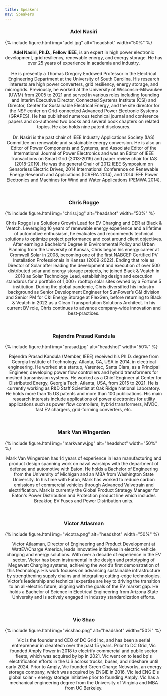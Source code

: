 ```yaml
---
title: Speakers
nav: Speakers
---
```


<h3 style="text-align: center;">Adel Nasiri</h3>

{% include figure.html img="adel.jpg" alt="headshot" width="50%" %}

<p style="text-align: center;"> <b>Adel Nasiri, Ph.D., Fellow IEEE</b>, is an expert in high power electronic development, grid resiliency, renewable energy, and energy storage. He has over 25 years of experience in academia and industry.  <br>
<br>
He is presently a Thomas Gregory Endowed Professor in the Electrical Engineering Department at the University of South Carolina. His research interests are high power converters, grid resiliency, energy storage, and microgrids. Previously, he worked at the University of Wisconsin-Milwaukee (UWM) from 2005 to 2021 and served in various roles including founding and Interim Executive Director, Connected Systems Institute (CSI) and Director, Center for Sustainable Electrical Energy, and the site director for the NSF center on Grid-connected Advanced Power Electronic Systems (GRAPES). He has published numerous technical journal and conference papers and co-authored two books and several book chapters on related topics. He also holds nine patent disclosures.  <br>
<br>
Dr. Nasiri is the past chair of IEEE Industry Applications Society (IAS) Committee on renewable and sustainable energy conversion. He is also an Editor of Power Components and Systems, and Associate Editor of the International Journal of Power Electronics and was an Editor of IEEE Transactions on Smart Grid (2013-2019) and paper review chair for IAS (2018-2019). He was the general Chair of 2012 IEEE Symposium on Sensorless Electric Drives, 2014 International Conference on Renewable Energy Research and Applications (ICRERA 2014), and 2014 IEEE Power Electronics and Machines for Wind and Water Applications (PEMWA 2014).</p>

<br>


<h3 style="text-align: center;">Chris Rogge</h3>

{% include figure.html img="chrisr.jpg" alt="headshot" width="50%" %}

<p style="text-align: center;">Chris Rogge is a Solutions Growth Lead for EV Charging and DER at Black & Veatch. Leveraging 16 years of renewable energy experience and a lifetime of automotive enthusiasm, he evaluates and recommends technical solutions to optimize project performance and cost around client objectives.   
<br>
After earning a Bachelor’s Degree in Environmental Policy and Urban Planning from the University of Kansas, Chris began his energy career at Cromwell Solar in 2008, becoming one of the first NABCEP Certified PV Installation Professionals in Kansas (2009-2022).  Ending that role as Director of Solar after leading the development and execution of over 500 distributed solar and energy storage projects, he joined Black & Veatch in 2018 as Solar Technology Lead, establishing design and execution standards for a portfolio of 1,000+ rooftop solar sites owned by a Fortune 5 institution.  During the global pandemic, Chris diversified his industry background as Senior Development Engineer for SunPower’s C&I division and Senior PM for C&I Energy Storage at FlexGen, before returning to Black & Veatch in 2022 as a Clean Transportation Solutions Architect.  In his current BV role, Chris continues to advance company-wide innovation and best-practices. </p>

<br>

<h3 style="text-align: center;">Rajendra Prasad Kandula</h3>

{% include figure.html img="prasad.jpg" alt="headshot" width="50%" %}

<p style="text-align: center;">Rajendra Prasad Kandula (Member, IEEE) received his Ph.D. degree from Georgia Institute of Technology, Atlanta, GA, USA in 2014, in electrical engineering. He worked at a startup, Varentec, Santa Clara, as a Principal Engineer, developing power flow controllers and hybrid transformers for meshed transmission systems. He worked as a Chief Engineer at Center for Distributed Energy, Georgia Tech, Atlanta, USA, from 2015 to 2021. He is currently working as R&D Staff Scientist at Oak Ridge National Laboratory. He holds more than 15 US patents and more than 100 publications. His main research interests include applications of power electronics for utility applications such as power flow controllers, hybrid transformers, MVDC, fast EV chargers, grid-forming converters, etc.</p>

<br>

<h3 style="text-align: center;">Mark Van Wingerden</h3>

{% include figure.html img="markvanw.jpg" alt="headshot" width="50%" %}

<p style="text-align: center;">Mark Van Wingerden has 14 years of experience in lean manufacturing and product design spanning work on naval warships with the department of defense and automotive with Eaton. He holds a Bachelor of Engineering from the University of Michigan and an MBA from Washington State University. In his time with Eaton, Mark has worked to reduce carbon emissions of commercial vehicles through Advanced Valvetrain and electrification. Mark is currently the Global Product Strategy Manager for Eaton's Power Distribution and Protection product line which includes Breaktor, EV Fuses and Power Distribution units.</p>

<br>

<h3 style="text-align: center;">Victor Atlasman</h3>

{% include figure.html img="vicotra.png" alt="headshot" width="50%" %}

<p style="text-align: center;">Victor Atlasman, Director of Engineering and Product Development at WattEV/Charge America, leads innovative initiatives in electric vehicle charging and energy solutions. With over a decade of experience in the EV sector, Victor has been instrumental in the design and prototyping of Megawatt Charging systems, achieving the world’s first demonstration of this technology. His work focuses on advancing sustainable infrastructure by strengthening supply chains and integrating cutting-edge technologies. Victor’s leadership and technical expertise are key to driving the transition to an all-electric future, aligning with the goals of the EV market gap. He holds a Bachelor of Science in Electrical Engineering from Arizona State University and is actively engaged in industry standardization efforts.</p>

<br>

<h3 style="text-align: center;">Vic Shao</h3>

{% include figure.html img="vicshao.png" alt="headshot" width="50%" %}

<p style="text-align: center;">Vic is the founder and CEO of DC Grid Inc, and has been a serial entrepreneur in cleantech over the past 15 years. Prior to DC Grid, Vic founded Amply Power in 2018 to electrify commercial and public sector fleets, which was acquired by bp in 2021. Vic went on to lead bp's electrification efforts in the U.S across trucks, buses, and rideshare until early 2024. Prior to Amply, Vic founded Green Charge Networks, an energy storage company, which was acquired by ENGIE in 2016. Vic led ENGIE's global solar + energy storage initiative prior to founding Amply. Vic has a mechanical engineering degree from the University of VIrginia and MBA from UC Berkeley. </p>

<br>
